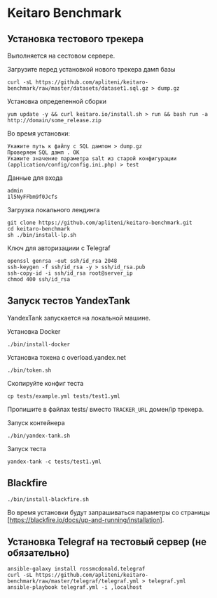 # Keitaro Benchmark

## Установка тестового трекера

Выполняется на сестовом сервере.

Загрузите перед установкой нового трекера дамп базы

    curl -sL https://github.com/apliteni/keitaro-benchmark/raw/master/datasets/dataset1.sql.gz > dump.gz


Установка определенной сборки

    yum update -y && curl keitaro.io/install.sh > run && bash run -a http://domain/some_release.zip

Во время установки:

    Укажите путь к файлу c SQL дампом > dump.gz
    Проверяем SQL дамп . OK
    Укажите значение параметра salt из старой конфигурации (application/config/config.ini.php) > test

Данные для входа

    admin
    1l5NyFFbm9f0Jcfs

Загрузка локального лендинга

    git clone https://github.com/apliteni/keitaro-benchmark.git
    cd keitaro-benchmark
    sh ./bin/install-lp.sh


Ключ для авторизациии с Telegraf

    openssl genrsa -out ssh/id_rsa 2048
    ssh-keygen -f ssh/id_rsa -y > ssh/id_rsa.pub
    ssh-copy-id -i ssh/id_rsa root@server_ip
    chmod 400 ssh/id_rsa

## Запуск тестов YandexTank

YandexTank запускается на локальной машине.

Установка Docker

    ./bin/install-docker

Установка токена с overload.yandex.net

    ./bin/token.sh

Скопируйте конфиг теста

    cp tests/example.yml tests/test1.yml

Пропишите в файлах tests/ вместо `TRACKER_URL` домен/ip трекера.

Запуск контейнера

    ./bin/yandex-tank.sh

Запуск теста

    yandex-tank -c tests/test1.yml

## Blackfire

    ./bin/install-blackfire.sh

Во время установки будут запрашиваться параметры со страницы [https://blackfire.io/docs/up-and-running/installation].

## Установка Telegraf на тестовый сервер (не обязательно)

    ansible-galaxy install rossmcdonald.telegraf
    curl -sL https://github.com/apliteni/keitaro-benchmark/raw/master/telegraf/telegraf.yml > telegraf.yml
    ansible-playbook telegraf.yml -i ,localhost
